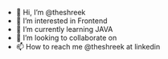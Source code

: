 - 👋 Hi, I’m @theshreek
- 👀 I’m interested in Frontend
- 🌱 I’m currently learning JAVA
- 💞️ I’m looking to collaborate on 
- 📫 How to reach me @theshreek at linkedin

<!---
theshreek/theshreek is a ✨ special ✨ repository because its `README.md` (this file) appears on your GitHub profile.
You can click the Preview link to take a look at your changes.
--->
